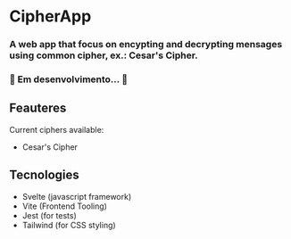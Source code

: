 # CipherApp

### A web app that focus on encypting and decrypting mensages using common cipher, ex.: Cesar's Cipher.

### :construction: Em desenvolvimento... :construction:

## Feauteres
 Current ciphers available:
 * Cesar's Cipher

## Tecnologies
* Svelte (javascript framework)
* Vite (Frontend Tooling)
* Jest (for tests)
* Tailwind (for CSS styling)
